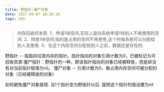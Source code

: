```yaml
---
title: 野指针-僵尸对象
date: 2017-09-07 10:26:26
tags: iOS
---
```

>内存回收的本质.
1、申请1块空间,实际上是向系统申请1块别人不再使用的空间.
2、释放1块空间,指的是占用的空间不再使用,这个时候系统可以分配给别人去使用.
3、在这个内存空间分配给别人之前，数据还是存在的.

野指针 --  指指向垃圾内存的指针。指针指向的对象引用计数为0，已被标记为可回收资源
僵尸指针：野指针的一种，即该指针指向的对象已经被释放，但是却没有对当前指针赋值为nil。
僵尸对象 -- 引用计数为0，做占用内存空间可被分配的对象（已经被释放的对象）

如何避免僵尸对象报错.
当1个指针变为野指针以后. 就把这个指针的值设置为nil

